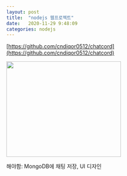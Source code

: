 ```yaml
---
layout: post
title:  "nodejs 웹프로젝트"
date:   2020-11-29 9:48:09
categories: nodejs
---
```



[https://github.com/cndiqor0512/chatcord](https://github.com/cndiqor0512/chatcord)

<img src="https://cndiqor0512.github.io/img/123.PNG" width="300px" height="250px" >

해야함: MongoDB에 채팅 저장, UI 디자인
